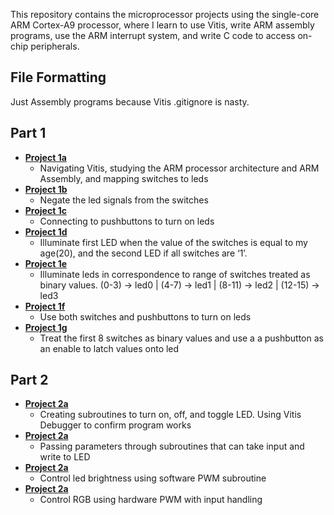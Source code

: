 ﻿This repository contains the microprocessor projects using the single-core ARM Cortex-A9 processor, where I learn to use Vitis, write ARM assembly programs, use the ARM interrupt system, and write C code to access on-chip peripherals. 

## File Formatting

Just Assembly programs because Vitis .gitignore is nasty. 

## Part 1
* [**Project 1a**](https://github.com/andynguyen20/mpu_projects/blob/main/LED/p1_sw_led.S)
  * Navigating Vitis, studying the ARM processor architecture and ARM Assembly, and mapping switches to leds
* [**Project 1b**](https://github.com/andynguyen20/mpu_projects/blob/main/LED/p2_sw_inv.S)
  *  Negate the led signals from the switches
* [**Project 1c**](https://github.com/andynguyen20/mpu_projects/blob/main/LED/p3_btn_led.S)
  * Connecting to pushbuttons to turn on leds
* [**Project 1d**](https://github.com/andynguyen20/mpu_projects/blob/main/LED/p4_led_cmp.S)
  *  Illuminate first LED when the value of the switches is equal to my age(20), and the second LED if all switches are ‘1’.
* [**Project 1e**](https://github.com/andynguyen20/mpu_projects/blob/main/LED/p5_led_rng.S)
  *  Illuminate leds in correspondence to range of switches treated as binary values. (0-3) -> led0 | (4-7) -> led1 | (8-11) -> led2 | (12-15) -> led3 
* [**Project 1f**](https://github.com/andynguyen20/mpu_projects/blob/main/LED/p6_sw_btn_led.S)
  *  Use both switches and pushbuttons to turn on leds
* [**Project 1g**](https://github.com/andynguyen20/mpu_projects/blob/main/LED/p7_btn_latch.S)
  *  Treat the first 8 switches as binary values and use a a pushbutton as an enable to latch values onto led

## Part 2
* [**Project 2a**](https://github.com/andynguyen20/mpu_projects/blob/main/PWM/p1_led_ctl.S)
  * Creating subroutines to turn on, off, and toggle LED. Using Vitis Debugger to confirm program works
* [**Project 2a**](https://github.com/andynguyen20/mpu_projects/blob/main/PWM/p2_led_pwm.S)
  * Passing parameters through subroutines that can take input and write to LED
* [**Project 2a**](https://github.com/andynguyen20/mpu_projects/blob/main/PWM/p3_led_sub_pwm.S)
  * Control led brightness using software PWM subroutine
* [**Project 2a**](https://github.com/andynguyen20/mpu_projects/blob/main/PWM/p4_rgb_pwm.S)
  * Control RGB using hardware PWM with input handling
